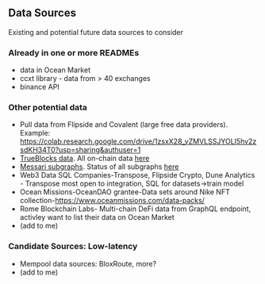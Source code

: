 ## Data Sources

Existing and potential future data sources to consider

### Already in one or more READMEs

- data in Ocean Market
- ccxt library - data from > 40 exchanges
- binance API

### Other potential data
- Pull data from Flipside and Covalent (large free data providers). Example: https://colab.research.google.com/drive/1zsxX28_vZMVLSSJYOLI5hv2zsdKH34T0?usp=sharing&authuser=1
- [TrueBlocks data](https://trueblocks.io/data-model/intro/). All on-chain data [here](https://trueblocks.io/data-model/chaindata/)
- [Messari subgraphs](https://github.com/messari/subgraphs). Status of all subgraphs [here](https://subgraphs.messari.io/) 
- Web3 Data SQL Companies-Transpose, Flipside Crypto, Dune Analytics - Transpose most open to integration, SQL for datasets->train model 
- Ocean Missions-OceanDAO grantee-Data sets around Nike NFT collection-https://www.oceanmissions.com/data-packs/
- Rome Blockchain Labs- Multi-chain DeFi data from GraphQL endpoint, activley want to list their data on Ocean Market
- (add to me)

### Candidate Sources: Low-latency

- Mempool data sources: BloxRoute, more?
- (add to me)

